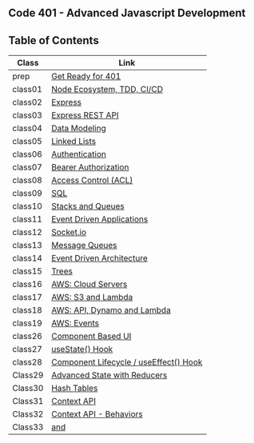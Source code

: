## Code 401 - Advanced Javascript Development

## Table of Contents
 
| Class  | Link                                                            |
|-----------| ----------------------------------------------------------------|
|prep |[Get Ready for 401](https://en-zuh.github.io/Reading-notes/401/prep-read)|
|class01 |[Node Ecosystem, TDD, CI/CD](https://en-zuh.github.io/Reading-notes/401/Class01)|
|class02 |[Express](https://en-zuh.github.io/Reading-notes/401/Class02)|
|class03 |[Express REST API](https://en-zuh.github.io/Reading-notes/401/Class03)|
|class04 |[Data Modeling](https://en-zuh.github.io/Reading-notes/401/Class04)| 
|class05 |[Linked Lists](https://en-zuh.github.io/Reading-notes/401/Class05)| 
|class06 |[Authentication](https://en-zuh.github.io/Reading-notes/401/Class06)| 
|class07 |[Bearer Authorization](https://en-zuh.github.io/Reading-notes/401/Class07)| 
|class08 |[Access Control (ACL)](https://en-zuh.github.io/Reading-notes/401/Class08)|
|class09 |[SQL](https://en-zuh.github.io/Reading-notes/401/Class09)|
|class10 |[Stacks and Queues](https://en-zuh.github.io/Reading-notes/401/Class10)|
|class11 |[Event Driven Applications](https://en-zuh.github.io/Reading-notes/401/Class11)|
|class12 |[Socket.io](https://en-zuh.github.io/Reading-notes/401/Class12)|
|class13 |[Message Queues](https://en-zuh.github.io/Reading-notes/401/Class13)|
|class14 |[Event Driven Architecture](https://en-zuh.github.io/Reading-notes/401/Class14)|
|class15 |[Trees](https://en-zuh.github.io/Reading-notes/401/Class15)|
|class16 |[AWS: Cloud Servers](https://en-zuh.github.io/Reading-notes/401/Class16)|
|class17 |[AWS: S3 and Lambda](https://en-zuh.github.io/Reading-notes/401/Class17)|
|class18 |[AWS: API, Dynamo and Lambda](https://en-zuh.github.io/Reading-notes/401/Class18)|
|class19 |[AWS: Events](https://en-zuh.github.io/Reading-notes/401/Class19)|
|class26 |[Component Based UI](https://en-zuh.github.io/Reading-notes/401/Class26)|
|class27 |[useState() Hook](https://en-zuh.github.io/Reading-notes/401/Class27)|
|class28 |[Component Lifecycle / useEffect() Hook](https://en-zuh.github.io/Reading-notes/401/Class28)|
|Class29 |[Advanced State with Reducers](https://en-zuh.github.io/Reading-notes/401/Class29)|
|Class30|[Hash Tables](https://en-zuh.github.io/Reading-notes/401/Hash-Tables)|
|Class31|[Context API](https://en-zuh.github.io/Reading-notes/401/Class31)|
|Class32|[Context API - Behaviors](https://en-zuh.github.io/Reading-notes/401/Class32)|
|Class33|[<Login /> and <Auth />](https://en-zuh.github.io/Reading-notes/401/Class33)|

